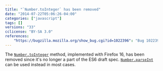 ```yaml
---
title: "`Number.toInteger` has been removed"
date: "2014-07-22T05:06:26-04:00"
categories: ["javascript"]
tags: []
versions: "33"
cclicense: "BY-SA 3.0"
references:
    "https://bugzilla.mozilla.org/show_bug.cgi?id=1022396": "Bug 1022396 – remove Number.toInteger"
---
```

The [`Number.toInteger`](https://developer.mozilla.org/en-US/docs/Web/JavaScript/Reference/Global_Objects/Number/toInteger) method, implemented with Firefox 16, has been removed since it's no longer a part of the ES6 draft spec. [`Number.parseInt`](https://developer.mozilla.org/en-US/docs/Web/JavaScript/Reference/Global_Objects/Number/parseInt) can be used instead in most cases.

